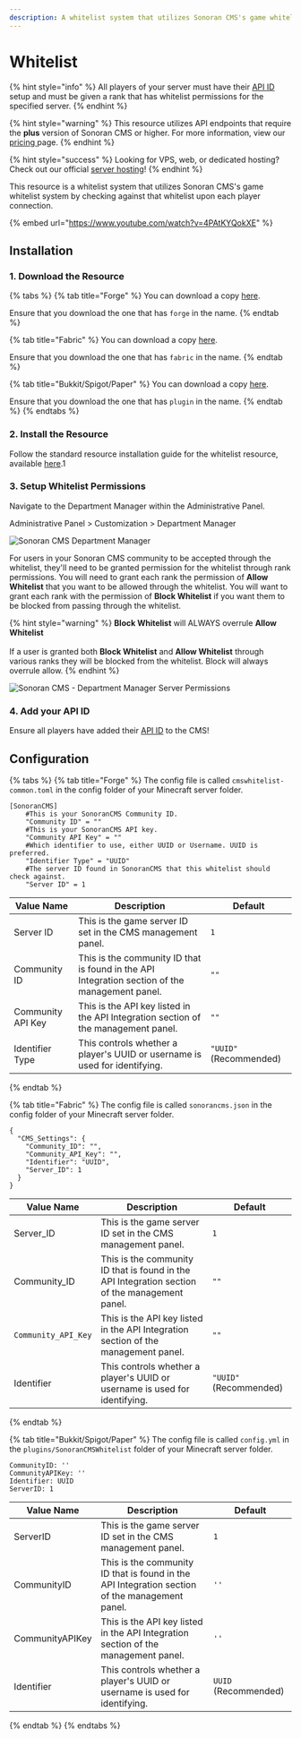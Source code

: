 ```yaml
---
description: A whitelist system that utilizes Sonoran CMS's game whitelist system.
---
```


# Whitelist

{% hint style="info" %}
All players of your server must have their [API ID](../../../../developer-api-documentation/api-integration/getting-started/api-id-system.md) setup and must be given a rank that has whitelist permissions for the specified server.
{% endhint %}

{% hint style="warning" %}
This resource utilizes API endpoints that require the **plus** version of Sonoran CMS or higher. For more information, view our [pricing ](broken-reference)page.
{% endhint %}

{% hint style="success" %}
Looking for VPS, web, or dedicated hosting? Check out our official [server hosting](../../../../other-products/server-hosting.md)!
{% endhint %}

This resource is a whitelist system that utilizes Sonoran CMS's game whitelist system by checking against that whitelist upon each player connection.

{% embed url="https://www.youtube.com/watch?v=4PAtKYQokXE" %}

## Installation

### 1. Download the Resource

{% tabs %}
{% tab title="Forge" %}
You can download a copy [here](https://github.com/Sonoran-Software/Sonoran-CMS-Minecraft-Integration/releases/tag/1.0.0).

Ensure that you download the one that has `forge` in the name.
{% endtab %}

{% tab title="Fabric" %}
You can download a copy [here](https://github.com/Sonoran-Software/Sonoran-CMS-Minecraft-Integration/releases/tag/1.0.0).

Ensure that you download the one that has `fabric` in the name.
{% endtab %}

{% tab title="Bukkit/Spigot/Paper" %}
You can download a copy [here](https://github.com/Sonoran-Software/Sonoran-CMS-Minecraft-Integration/releases/tag/1.0.0).

Ensure that you download the one that has `plugin` in the name.
{% endtab %}
{% endtabs %}



### 2. Install the Resource

Follow the standard resource installation guide for the whitelist resource, available [here](../minecraft-resource-installation.md).1

### 3. Setup Whitelist Permissions

Navigate to the Department Manager within the Administrative Panel.

Administrative Panel > Customization > Department Manager

![Sonoran CMS Department Manager](https://i.imgur.com/1x7EHpI.png)

For users in your Sonoran CMS community to be accepted through the whitelist, they'll need to be granted permission for the whitelist through rank permissions. You will need to grant each rank the permission of **Allow Whitelist** that you want to be allowed through the whitelist. You will want to grant each rank with the permission of **Block Whitelist** if you want them to be blocked from passing through the whitelist.

{% hint style="warning" %}
**Block Whitelist** will ALWAYS overrule **Allow Whitelist**\
\
If a user is granted both **Block Whitelist** and **Allow Whitelist** through various ranks they will be blocked from the whitelist. Block will always overrule allow.
{% endhint %}

![Sonoran CMS - Department Manager Server Permissions](https://i.imgur.com/yBjp7ZA.png)

### 4. Add your API ID

Ensure all players have added their [API ID](../../../../developer-api-documentation/api-integration/getting-started/api-id-system.md) to the CMS!

## Configuration

{% tabs %}
{% tab title="Forge" %}
The config file is called `cmswhitelist-common.toml` in the config folder of your Minecraft server folder.

```
[SonoranCMS]
	#This is your SonoranCMS Community ID.
	"Community ID" = ""
	#This is your SonoranCMS API key.
	"Community API Key" = ""
	#Which identifier to use, either UUID or Username. UUID is preferred.
	"Identifier Type" = "UUID"
	#The server ID found in SonoranCMS that this whitelist should check against.
	"Server ID" = 1
```

| Value Name        | Description                                                                                    | Default                |
| ----------------- | ---------------------------------------------------------------------------------------------- | ---------------------- |
| Server ID         | This is the game server ID set in the CMS management panel.                                    | `1`                    |
| Community ID      | This is the community ID that is found in the API Integration section of the management panel. | `""`                   |
| Community API Key | This is the API key listed in the API Integration section of the management panel.             | `""`                   |
| Identifier Type   | This controls whether a player's UUID or username is used for identifying.                     | `"UUID"` (Recommended) |
{% endtab %}

{% tab title="Fabric" %}
The config file is called `sonorancms.json` in the config folder of your Minecraft server folder.

```
{
  "CMS_Settings": {
    "Community_ID": "",
    "Community_API_Key": "",
    "Identifier": "UUID",
    "Server_ID": 1
  }
}
```

| Value Name          | Description                                                                                    | Default                |
| ------------------- | ---------------------------------------------------------------------------------------------- | ---------------------- |
| Server\_ID          | This is the game server ID set in the CMS management panel.                                    | `1`                    |
| Community\_ID       | This is the community ID that is found in the API Integration section of the management panel. | `""`                   |
| `Community_API_Key` | This is the API key listed in the API Integration section of the management panel.             | `""`                   |
| Identifier          | This controls whether a player's UUID or username is used for identifying.                     | `"UUID"` (Recommended) |
{% endtab %}

{% tab title="Bukkit/Spigot/Paper" %}
The config file is called `config.yml` in the `plugins/SonoranCMSWhitelist` folder of your Minecraft server folder.

```
CommunityID: ''
CommunityAPIKey: ''
Identifier: UUID
ServerID: 1
```

| Value Name      | Description                                                                                    | Default              |
| --------------- | ---------------------------------------------------------------------------------------------- | -------------------- |
| ServerID        | This is the game server ID set in the CMS management panel.                                    | `1`                  |
| CommunityID     | This is the community ID that is found in the API Integration section of the management panel. | `''`                 |
| CommunityAPIKey | This is the API key listed in the API Integration section of the management panel.             | `''`                 |
| Identifier      | This controls whether a player's UUID or username is used for identifying.                     | `UUID` (Recommended) |
{% endtab %}
{% endtabs %}
